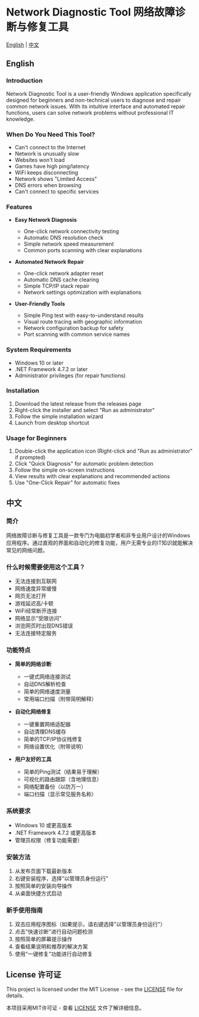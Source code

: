 # Network Diagnostic Tool 网络故障诊断与修复工具

[English](#english) | [中文](#中文)

## English

### Introduction
Network Diagnostic Tool is a user-friendly Windows application specifically designed for beginners and non-technical users to diagnose and repair common network issues. With its intuitive interface and automated repair functions, users can solve network problems without professional IT knowledge.

### When Do You Need This Tool?
- Can't connect to the Internet
- Network is unusually slow
- Websites won't load
- Games have high ping/latency
- WiFi keeps disconnecting
- Network shows "Limited Access"
- DNS errors when browsing
- Can't connect to specific services

### Features
- **Easy Network Diagnosis**
  - One-click network connectivity testing
  - Automatic DNS resolution check
  - Simple network speed measurement
  - Common ports scanning with clear explanations
  
- **Automated Network Repair**
  - One-click network adapter reset
  - Automatic DNS cache clearing
  - Simple TCP/IP stack repair
  - Network settings optimization with explanations
  
- **User-Friendly Tools**
  - Simple Ping test with easy-to-understand results
  - Visual route tracing with geographic information
  - Network configuration backup for safety
  - Port scanning with common service names

### System Requirements
- Windows 10 or later
- .NET Framework 4.7.2 or later
- Administrator privileges (for repair functions)

### Installation
1. Download the latest release from the releases page
2. Right-click the installer and select "Run as administrator"
3. Follow the simple installation wizard
4. Launch from desktop shortcut

### Usage for Beginners
1. Double-click the application icon (Right-click and "Run as administrator" if prompted)
2. Click "Quick Diagnosis" for automatic problem detection
3. Follow the simple on-screen instructions
4. View results with clear explanations and recommended actions
5. Use "One-Click Repair" for automatic fixes

## 中文

### 简介
网络故障诊断与修复工具是一款专门为电脑初学者和非专业用户设计的Windows应用程序。通过直观的界面和自动化的修复功能，用户无需专业的IT知识就能解决常见的网络问题。

### 什么时候需要使用这个工具？
- 无法连接到互联网
- 网络速度异常缓慢
- 网页无法打开
- 游戏延迟高/卡顿
- WiFi经常断开连接
- 网络显示"受限访问"
- 浏览网页时出现DNS错误
- 无法连接特定服务

### 功能特点
- **简单的网络诊断**
  - 一键式网络连接测试
  - 自动DNS解析检查
  - 简单的网络速度测量
  - 常用端口扫描（附带简明解释）
  
- **自动化网络修复**
  - 一键重置网络适配器
  - 自动清理DNS缓存
  - 简单的TCP/IP协议栈修复
  - 网络设置优化（附带说明）
  
- **用户友好的工具**
  - 简单的Ping测试（结果易于理解）
  - 可视化的路由跟踪（含地理信息）
  - 网络配置备份（以防万一）
  - 端口扫描（显示常见服务名称）

### 系统要求
- Windows 10 或更高版本
- .NET Framework 4.7.2 或更高版本
- 管理员权限（修复功能需要）

### 安装方法
1. 从发布页面下载最新版本
2. 右键安装程序，选择"以管理员身份运行"
3. 按照简单的安装向导操作
4. 从桌面快捷方式启动

### 新手使用指南
1. 双击应用程序图标（如果提示，请右键选择"以管理员身份运行"）
2. 点击"快速诊断"进行自动问题检测
3. 按照简单的屏幕提示操作
4. 查看结果说明和推荐的解决方案
5. 使用"一键修复"功能进行自动修复

## License 许可证
This project is licensed under the MIT License - see the [LICENSE](LICENSE) file for details.

本项目采用MIT许可证 - 查看 [LICENSE](LICENSE) 文件了解详细信息。 